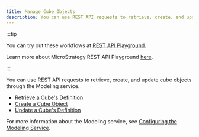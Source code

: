 ```yaml
---
title: Manage Cube Objects
description: You can use REST API requests to retrieve, create, and update cube objects through the Modeling service.
---
```


:::tip

You can try out these workflows at [REST API Playground](https://www.postman.com/microstrategysdk/workspace/microstrategy-rest-api/folder/16131298-c00a4cc5-d401-4786-8a6d-dba31f6af81f?ctx=documentation).

Learn more about MicroStrategy REST API Playground [here](/docs/getting-started/playground.md).

:::

You can use REST API requests to retrieve, create, and update cube objects through the Modeling service.

- [Retrieve a Cube's Definition](./retrieve-a-cube-definition.md)
- [Create a Cube Object](./create-a-cube-object.md)
- [Update a Cube's Definition](./update-a-cube-definition.md)

For more information about the Modeling service, see [Configuring the Modeling Service](https://www2.microstrategy.com/producthelp/Current/InstallConfig/en-us/Content/modeling_service.htm).
